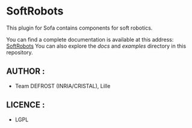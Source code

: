 # SoftRobots
This plugin for Sofa contains components for soft robotics.

You can find a complete documentation is available at this address: [SoftRobots](https://project.inria.fr/softrobot/)
You can also explore the *docs* and *examples* directory in this repository. 

## AUTHOR :
 - Team DEFROST (INRIA/CRISTAL), Lille

## LICENCE :
 - LGPL
